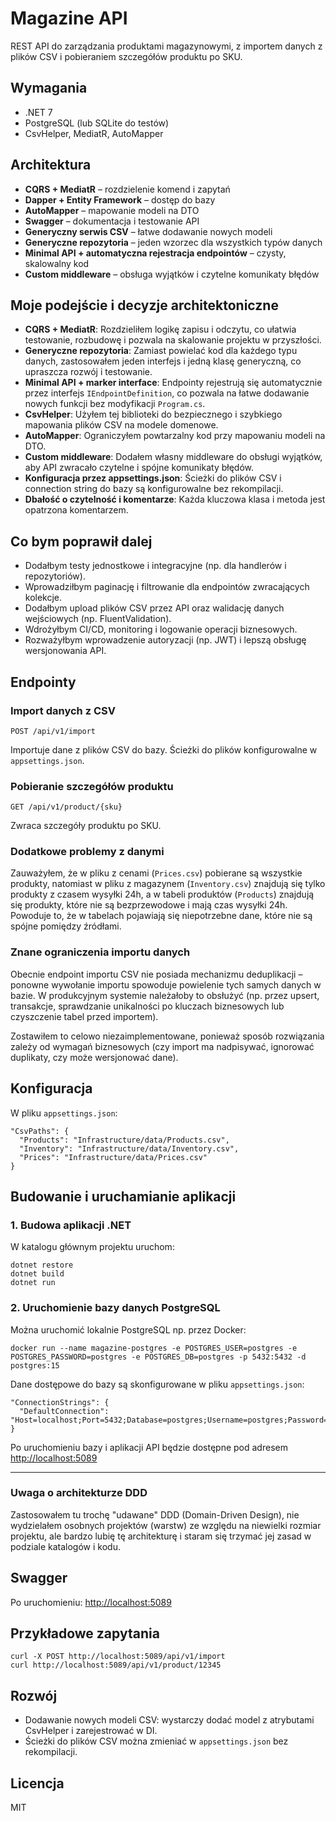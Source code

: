 # Magazine API

REST API do zarządzania produktami magazynowymi, z importem danych z plików CSV i pobieraniem szczegółów produktu po SKU.

## Wymagania
- .NET 7
- PostgreSQL (lub SQLite do testów)
- CsvHelper, MediatR, AutoMapper

## Architektura
- **CQRS + MediatR** – rozdzielenie komend i zapytań
- **Dapper + Entity Framework** – dostęp do bazy
- **AutoMapper** – mapowanie modeli na DTO
- **Swagger** – dokumentacja i testowanie API
- **Generyczny serwis CSV** – łatwe dodawanie nowych modeli
- **Generyczne repozytoria** – jeden wzorzec dla wszystkich typów danych
- **Minimal API + automatyczna rejestracja endpointów** – czysty, skalowalny kod
- **Custom middleware** – obsługa wyjątków i czytelne komunikaty błędów

## Moje podejście i decyzje architektoniczne

- **CQRS + MediatR**: Rozdzieliłem logikę zapisu i odczytu, co ułatwia testowanie, rozbudowę i pozwala na skalowanie projektu w przyszłości.
- **Generyczne repozytoria**: Zamiast powielać kod dla każdego typu danych, zastosowałem jeden interfejs i jedną klasę generyczną, co upraszcza rozwój i testowanie.
- **Minimal API + marker interface**: Endpointy rejestrują się automatycznie przez interfejs `IEndpointDefinition`, co pozwala na łatwe dodawanie nowych funkcji bez modyfikacji `Program.cs`.
- **CsvHelper**: Użyłem tej biblioteki do bezpiecznego i szybkiego mapowania plików CSV na modele domenowe.
- **AutoMapper**: Ograniczyłem powtarzalny kod przy mapowaniu modeli na DTO.
- **Custom middleware**: Dodałem własny middleware do obsługi wyjątków, aby API zwracało czytelne i spójne komunikaty błędów.
- **Konfiguracja przez appsettings.json**: Ścieżki do plików CSV i connection string do bazy są konfigurowalne bez rekompilacji.
- **Dbałość o czytelność i komentarze**: Każda kluczowa klasa i metoda jest opatrzona komentarzem.

## Co bym poprawił dalej
- Dodałbym testy jednostkowe i integracyjne (np. dla handlerów i repozytoriów).
- Wprowadziłbym paginację i filtrowanie dla endpointów zwracających kolekcje.
- Dodałbym upload plików CSV przez API oraz walidację danych wejściowych (np. FluentValidation).
- Wdrożyłbym CI/CD, monitoring i logowanie operacji biznesowych.
- Rozważyłbym wprowadzenie autoryzacji (np. JWT) i lepszą obsługę wersjonowania API.

## Endpointy

### Import danych z CSV
```
POST /api/v1/import
```
Importuje dane z plików CSV do bazy. Ścieżki do plików konfigurowalne w `appsettings.json`.

### Pobieranie szczegółów produktu
```
GET /api/v1/product/{sku}
```
Zwraca szczegóły produktu po SKU.

### Dodatkowe problemy z danymi

Zauważyłem, że w pliku z cenami (`Prices.csv`) pobierane są wszystkie produkty, natomiast w pliku z magazynem (`Inventory.csv`) znajdują się tylko produkty z czasem wysyłki 24h, a w tabeli produktów (`Products`) znajdują się produkty, które nie są bezprzewodowe i mają czas wysyłki 24h. Powoduje to, że w tabelach pojawiają się niepotrzebne dane, które nie są spójne pomiędzy źródłami.

### Znane ograniczenia importu danych

Obecnie endpoint importu CSV nie posiada mechanizmu deduplikacji – ponowne wywołanie importu spowoduje powielenie tych samych danych w bazie. W produkcyjnym systemie należałoby to obsłużyć (np. przez upsert, transakcje, sprawdzanie unikalności po kluczach biznesowych lub czyszczenie tabel przed importem).

Zostawiłem to celowo niezaimplementowane, ponieważ sposób rozwiązania zależy od wymagań biznesowych (czy import ma nadpisywać, ignorować duplikaty, czy może wersjonować dane).

## Konfiguracja
W pliku `appsettings.json`:
```
"CsvPaths": {
  "Products": "Infrastructure/data/Products.csv",
  "Inventory": "Infrastructure/data/Inventory.csv",
  "Prices": "Infrastructure/data/Prices.csv"
}
```

## Budowanie i uruchamianie aplikacji

### 1. Budowa aplikacji .NET

W katalogu głównym projektu uruchom:
```
dotnet restore
dotnet build
dotnet run 
```

### 2. Uruchomienie bazy danych PostgreSQL

Można uruchomić lokalnie PostgreSQL np. przez Docker:
```
docker run --name magazine-postgres -e POSTGRES_USER=postgres -e POSTGRES_PASSWORD=postgres -e POSTGRES_DB=postgres -p 5432:5432 -d postgres:15
```

Dane dostępowe do bazy są skonfigurowane w pliku `appsettings.json`:
```
"ConnectionStrings": {
  "DefaultConnection": "Host=localhost;Port=5432;Database=postgres;Username=postgres;Password=postgres"
}
```

Po uruchomieniu bazy i aplikacji API będzie dostępne pod adresem [http://localhost:5089](http://localhost:5089)

---

### Uwaga o architekturze DDD

Zastosowałem tu trochę "udawane" DDD (Domain-Driven Design), nie wydzielałem osobnych projektów (warstw) ze względu na niewielki rozmiar projektu, ale bardzo lubię tę architekturę i staram się trzymać jej zasad w podziale katalogów i kodu.

## Swagger
Po uruchomieniu: [http://localhost:5089](http://localhost:5089)

## Przykładowe zapytania
```
curl -X POST http://localhost:5089/api/v1/import
curl http://localhost:5089/api/v1/product/12345
```

## Rozwój
- Dodawanie nowych modeli CSV: wystarczy dodać model z atrybutami CsvHelper i zarejestrować w DI.
- Ścieżki do plików CSV można zmieniać w `appsettings.json` bez rekompilacji.

## Licencja
MIT 